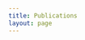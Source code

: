```yaml
---
title: Publications
layout: page
---
```


<script src="https://bibbase.org/show?bib=https%3A%2F%2Fesamjones.github.io%2Fbiblio%2Fdbase.bib&jsonp=1"></script>
